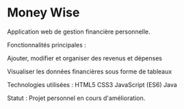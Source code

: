 # Money Wise
Application web de gestion financière personnelle.

Fonctionnalités principales :

Ajouter, modifier et organiser des revenus et dépenses

Visualiser les données financières sous forme de tableaux

Technologies utilisées :
HTML5
CSS3
JavaScript (ES6)
Java

Statut : Projet personnel en cours d'amélioration.

